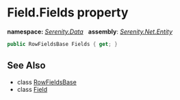 # Field.Fields property
**namespace:** *[Serenity.Data](../../README.md#serenity.data-namespace)*   **assembly**: *[Serenity.Net.Entity](../../README.md)*

```csharp
public RowFieldsBase Fields { get; }
```

## See Also

* class [RowFieldsBase](../RowFieldsBase.md)
* class [Field](../Field.md)
